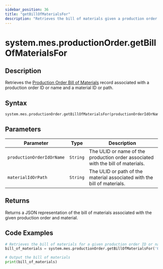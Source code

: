 ```yaml
---
sidebar_position: 36
title: "getBillOfMaterialsFor"
description: "Retrieves the bill of materials given a production order object and a material object."
---
```


# system.mes.productionOrder.getBillOfMaterialsFor

## Description

Retrieves the [Production Order Bill of Materials](../../data-model/production-order-model/production-order-bill-of-material) record associated with a production order ID or name and a material ID or path.

## Syntax

```python
system.mes.productionOrder.getBillOfMaterialsFor(productionOrderIdOrName, materialIdOrPath)
```

## Parameters

| Parameter                 | Type      | Description                                                                     |
|---------------------------|-----------|---------------------------------------------------------------------------------|
| `productionOrderIdOrName` | `String`  | The ULID or name of the production order associated with the bill of materials. |
| `materialIdOrPath`        | `String`  | The ULID or path of the material associated with the bill of materials.         |

## Returns

Returns a JSON representation of the bill of materials associated with the given production order and material.

## Code Examples

```python
# Retrieves the bill of materials for a given production order ID or name and material ID or path
bill_of_materials = system.mes.productionOrder.getBillOfMaterialsFor('01JPMTA7K3-E8EHA4MD-7C304P4Z', '01JCH3ENGW-82KJDZDR-JHGYCXQN')

# Output the bill of materials
print(bill_of_materials)
```
